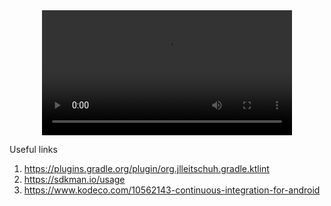 <div align="center">
  <video src="https://github.com/avidraghav/SpaceDawn/assets/49483235/613316c5-08b0-4df0-b55d-977cb6d5df6e" width="400" />
</div>

Useful links
1. https://plugins.gradle.org/plugin/org.jlleitschuh.gradle.ktlint
2. https://sdkman.io/usage
3. https://www.kodeco.com/10562143-continuous-integration-for-android
